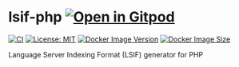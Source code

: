 # lsif-php [![Open in Gitpod](https://gitpod.io/button/open-in-gitpod.svg)](https://gitpod.io/#https://github.com/davidrjenni/lsif-php)

[![CI](https://github.com/davidrjenni/lsif-php/actions/workflows/test.yml/badge.svg)](https://github.com/davidrjenni/lsif-php/actions/workflows/test.yml)
 [![License: MIT](https://img.shields.io/github/license/davidrjenni/lsif-php)](https://github.com/davidrjenni/lsif-php/blob/main/LICENSE)
[![Docker Image Version](https://img.shields.io/docker/v/davidrjenni/lsif-php?label=docker)](https://hub.docker.com/r/davidrjenni/lsif-php)
[![Docker Image Size](https://img.shields.io/docker/image-size/davidrjenni/lsif-php)](https://hub.docker.com/r/davidrjenni/lsif-php)

Language Server Indexing Format (LSIF) generator for PHP
